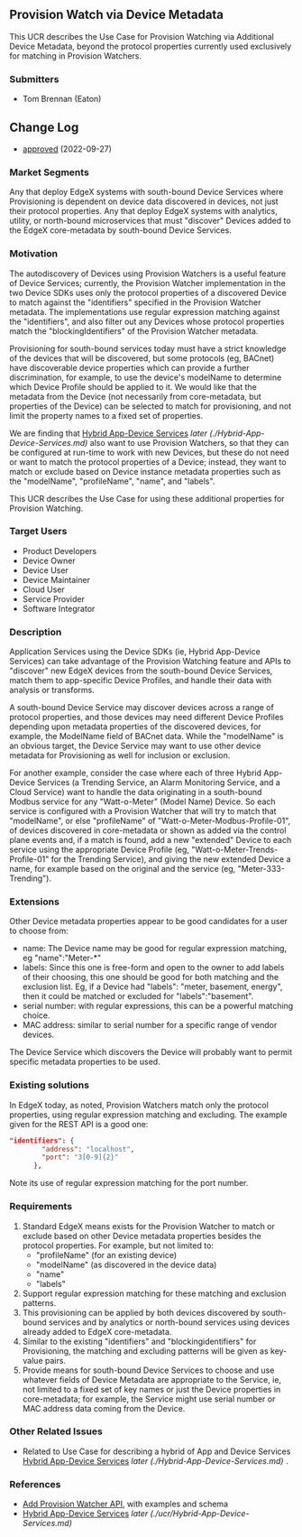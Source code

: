 ## Provision Watch via Device Metadata
This UCR describes the Use Case for Provision Watching via Additional Device Metadata,
beyond the protocol properties currently used exclusively for matching in Provision Watchers.

### Submitters
- Tom Brennan (Eaton)

## Change Log
- [approved](https://github.com/edgexfoundry/edgex-docs/pull/806) (2022-09-27)


### Market Segments
Any that deploy EdgeX systems with south-bound Device Services where Provisioning is dependent on device data
discovered in devices, not just their protocol properties.
Any that deploy EdgeX systems with analytics, utility, or north-bound microservices that must "discover"
Devices added to the EdgeX core-metadata by south-bound Device Services.

### Motivation
The autodiscovery of Devices using Provision Watchers is a useful feature of Device Services; currently,
the Provision Watcher implementation in the two Device SDKs uses only the protocol properties of a discovered
Device to match against the "identifiers" specified in the Provision Watcher metadata. The 
implementations use regular expression matching against the "identifiers", and also filter out any 
Devices whose protocol properties match the "blockingIdentifiers" of the Provision Watcher metadata.

Provisioning for south-bound services today must have a strict knowledge of the devices that will be discovered,
but some protocols (eg, BACnet) have discoverable device properties which can provide a further discrimination,
for example, to use the device's modelName to determine which Device Profile should be applied to it.
We would like that the metadata from the Device (not necessarily from core-metadata, but properties of the Device) 
can be selected to match for provisioning, and not limit the property names to a fixed set of properties.

We are finding that [Hybrid App-Device Services](https://github.com/edgexfoundry/edgex-docs/pull/809) *later (./Hybrid-App-Device-Services.md)* also want to 
use Provision Watchers, so that they can be configured at run-time to work with new Devices, but these 
do not need or want to match the protocol properties of a Device; instead, they want to match or exclude
based on Device instance metadata properties such as the "modelName", "profileName", "name", and "labels".

This UCR describes the Use Case for using these additional properties for Provision Watching.

### Target Users
- Product Developers
- Device Owner
- Device User
- Device Maintainer
- Cloud User
- Service Provider
- Software Integrator

### Description
Application Services using the Device SDKs (ie, Hybrid App-Device Services) can take advantage of the
Provision Watching feature and APIs to "discover" new EdgeX devices from the south-bound Device 
Services, match them to app-specific Device Profiles, and handle their data with analysis or transforms.

A south-bound Device Service may discover devices across a range of protocol properties, and those devices may need different
Device Profiles depending upon metadata properties of the discovered devices, for example, the ModelName field of BACnet data. 
While the "modelName" is an obvious target, the Device Service may want to use other device metadata for Provisioning 
as well for inclusion or exclusion.

For another example, consider the case where each of three Hybrid App-Device Services (a Trending Service, an Alarm Monitoring Service, and a Cloud Service) want to handle the data originating in a south-bound
Modbus service for any "Watt-o-Meter" (Model Name) Device. So each service is configured with a Provision Watcher that will try to match that "modelName", or else "profileName" of "Watt-o-Meter-Modbus-Profile-01", of devices discovered in core-metadata
or shown as added via the control plane events and, if a match is found, add a new "extended" Device to each service using the appropriate Device Profile (eg, "Watt-o-Meter-Trends-Profile-01" for the Trending Service), and giving the new extended Device a name, for example based on the original and the service (eg, "Meter-333-Trending").

### Extensions
Other Device metadata properties appear to be good candidates for a user to choose from:
- name: The Device name may be good for regular expression matching, eg "name":"Meter-*"
- labels: Since this one is free-form and open to the owner to add labels of their choosing, 
this one should be good for both matching and the exclusion list. 
Eg, if a Device had "labels": "meter, basement, energy", then it could be matched or excluded for "labels":"basement".
- serial number: with regular expressions, this can be a powerful matching choice.
- MAC address: similar to serial number for a specific range of vendor devices.

The Device Service which discovers the Device will probably want to permit specific metadata properties to be used.

### Existing solutions
In EdgeX today, as noted, Provision Watchers match only the protocol properties, using regular expression matching and excluding. The example given for the REST API is a good one:
```json
"identifiers": {
        "address": "localhost",
        "port": "3[0-9]{2}"
      },
```
Note its use of regular expression matching for the port number. 


### Requirements
1. Standard EdgeX means exists for the Provision Watcher to match or exclude based on other Device metadata properties besides the protocol properties. For example, but not limited to:
    - "profileName" (for an existing device)
    - "modelName" (as discovered in the device data)
    - "name"
    - "labels"
2. Support regular expression matching for these matching and exclusion patterns.
3. This provisioning can be applied by both devices discovered by south-bound services and by analytics or north-bound
services using devices already added to EdgeX core-metadata.
4. Similar to the existing "identifiers" and "blockingidentifiers" for Provisioning, the matching and excluding patterns will be given as key-value pairs.
5. Provide means for south-bound Device Services to choose and use whatever fields of Device Metadata are appropriate to the Service, ie, not limited to a fixed set of key names or just the Device properties in core-metadata; for example, the Service might use serial number or MAC address data coming from the Device.

### Other Related Issues
- Related to Use Case for describing a hybrid of App and Device Services [Hybrid App-Device Services](https://github.com/edgexfoundry/edgex-docs/pull/809) *later (./Hybrid-App-Device-Services.md)* .


### References
- [Add Provision Watcher API](https://app.swaggerhub.com/apis-docs/EdgeXFoundry1/core-metadata/2.2.0#/default/post_provisionwatcher), with examples and schema
- [Hybrid App-Device Services](https://github.com/edgexfoundry/edgex-docs/pull/809) *later (./ucr/Hybrid-App-Device-Services.md)*
